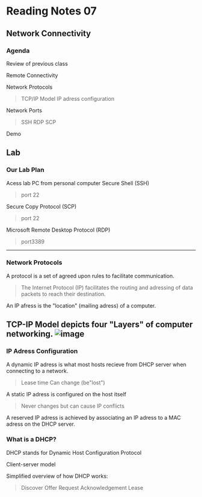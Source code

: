 # Reading Notes 07

## Network Connectivity
### Agenda
Review of previous class

Remote Connectivity

Network Protocols
> TCP/IP Model
> IP adress configuration

Network Ports
> SSH
> RDP
> SCP

Demo

Lab
---
### Our Lab Plan
Acess lab PC from personal computer Secure Shell (SSH)
> port 22

Secure Copy Protocol (SCP)
> port 22

Microsoft Remote Desktop Protocol (RDP)
> port3389
---
### Network Protocols

A protocol is a set of agreed upon rules to facilitate communication.
> The Internet Protocol (IP) facilitates the routing and adressing of data packets to reach their destination.

An IP afress is the "location" (mailing adress) of a computer.

TCP-IP Model depicts four "Layers" of computer networking.
![image](https://github.com/A-hurdd/ops-reading-notes/assets/154618317/1b2ea9d7-ddaa-48d2-bb44-7df70bbd3f4e)
---
### IP Adress Configuration
A dynamic IP adress is what most hosts recieve from DHCP server when connecting to a network.
> Lease time
> Can change (be"lost")

A static IP adress is configured on the host itself
> Never changes but can cause IP conflicts

A reserved IP adress is achieved by associating an IP adress to a MAC adress on the DHCP server.

 ### What is a DHCP?
 DHCP stands for Dynamic Host Configuration Protocol

 Client-server model

 Simplified overview of how DHCP works:
 > Discover
> Offer
> Request
> Acknowledgement
> Lease


